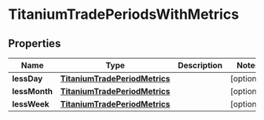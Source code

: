 

# TitaniumTradePeriodsWithMetrics


## Properties

| Name | Type | Description | Notes |
|------------ | ------------- | ------------- | -------------|
|**lessDay** | [**TitaniumTradePeriodMetrics**](TitaniumTradePeriodMetrics.md) |  |  [optional] |
|**lessMonth** | [**TitaniumTradePeriodMetrics**](TitaniumTradePeriodMetrics.md) |  |  [optional] |
|**lessWeek** | [**TitaniumTradePeriodMetrics**](TitaniumTradePeriodMetrics.md) |  |  [optional] |



